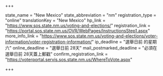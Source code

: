 +++

state_name = "New Mexico"
state_abbreviation = "nm"
registration_type = "online"
translationKey = "New Mexico"
hp_link = "https://www.sos.state.nm.us/voting-and-elections/"
registration_link = "https://portal.sos.state.nm.us/OVR/WebPages/InstructionsStep1.aspx"
more_info_link = "https://www.sos.state.nm.us/voting-and-elections/voter-information/voter-registration-information/"
ip_deadline = "選舉日前 的星期六"
online_deadline = "選舉日前 28天"
mail_postmarked_deadline = "必須在選舉日前 28天蓋上郵戳"
confirm_registration_link = "https://voterportal.servis.sos.state.nm.us/WhereToVote.aspx"

+++